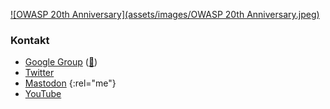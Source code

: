 [![OWASP 20th Anniversary](assets/images/OWASP 20th Anniversary.jpeg)](https://20thanniversary.owasp.org/)

### Kontakt

* [Google Group](https://groups.google.com/a/owasp.org/group/germany-chapter/) ([📧](mailto:germany-chapter@owasp.org))
* [Twitter](https://twitter.com/owasp_de)
* [Mastodon](https://infosec.exchange/@owasp_de) {:rel="me"}
* [YouTube](https://www.youtube.com/channel/UCO7VtjaFHkfsDNZEFg9OssQ)
